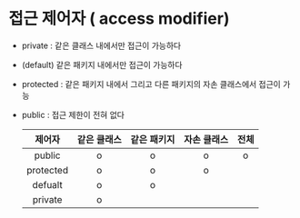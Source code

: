 # 접근 제어자 ( access modifier)

- private : 같은 클래스 내에서만 접근이 가능하다

- (default) 같은 패키지 내에서만 접근이 가능하다

- protected : 같은 패키지 내에서 그리고 다른 패키지의 자손 클래스에서 접근이 가능

- public : 접근 제한이 전혀 없다

  |  제어자   | 같은 클래스 | 같은 패키지 | 자손 클래스 | 전체 |
  | :-------: | :---------: | :---------: | :---------: | :--: |
  |  public   |      o      |      o      |      o      |  o   |
  | protected |      o      |      o      |      o      |      |
  |  defualt  |      o      |      o      |             |      |
  |  private  |      o      |             |             |      |

  

  

